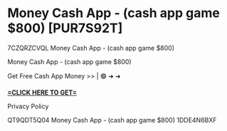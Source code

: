 # Money Cash App - (cash app game $800) [PUR7S92T]

7CZQRZCVQL Money Cash App - (cash app game $800)

Money Cash App - (cash app game $800)

Get Free Cash App Money >> | 🟢 ➜ ➜ 

**[=CLICK HERE TO GET=](https://www.google.com/url?q=https%3A%2F%2Fappbitly.com%2FIVqWW)**

Privacy Policy

 QT9QDT5Q04 Money Cash App - (cash app game $800) 1DDE4N6BXF

